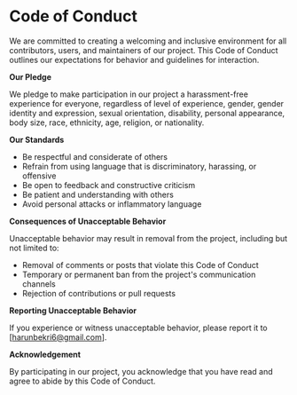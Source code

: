# Code of Conduct

We are committed to creating a welcoming and inclusive environment for all contributors, users, and maintainers of our project. This Code of Conduct outlines our expectations for behavior and guidelines for interaction.

**Our Pledge**

We pledge to make participation in our project a harassment-free experience for everyone, regardless of level of experience, gender, gender identity and expression, sexual orientation, disability, personal appearance, body size, race, ethnicity, age, religion, or nationality.

**Our Standards**

* Be respectful and considerate of others
* Refrain from using language that is discriminatory, harassing, or offensive
* Be open to feedback and constructive criticism
* Be patient and understanding with others
* Avoid personal attacks or inflammatory language

**Consequences of Unacceptable Behavior**

Unacceptable behavior may result in removal from the project, including but not limited to:

* Removal of comments or posts that violate this Code of Conduct
* Temporary or permanent ban from the project's communication channels
* Rejection of contributions or pull requests

**Reporting Unacceptable Behavior**

If you experience or witness unacceptable behavior, please report it to [harunbekri6@gmail.com].

**Acknowledgement**

By participating in our project, you acknowledge that you have read and agree to abide by this Code of Conduct.
